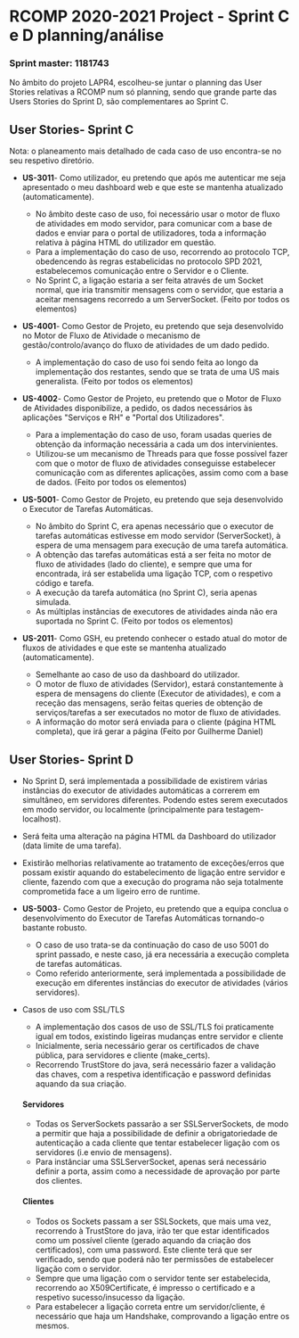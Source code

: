 RCOMP 2020-2021 Project - Sprint C e D planning/análise
===========================================
### Sprint master: 1181743 ###

No âmbito do projeto LAPR4, escolheu-se juntar o planning das User Stories relativas a RCOMP num só planning, sendo que grande parte das Users Stories do Sprint D, são complementares ao Sprint C.

## User Stories- Sprint C

Nota: o planeamento mais detalhado de cada caso de uso encontra-se no seu respetivo diretório.

* **US-3011**- Como utilizador, eu pretendo que após me autenticar me seja apresentado o meu dashboard web e que este se mantenha atualizado (automaticamente).
  * No âmbito deste caso de uso, foi necessário usar o motor de fluxo de atividades em modo servidor, para comunicar com a base de dados e enviar para o portal de utilizadores, toda a informação relativa à página HTML do utilizador em questão. 
  * Para a implementação do caso de uso, recorrendo ao protocolo TCP, obedencendo às regras estabelicidas no protocolo SPD 2021, estabelecemos comunicação entre o Servidor e o Cliente. 
  * No Sprint C, a ligação estaria a ser feita através de um Socket normal, que iria transmitir mensagens com o servidor, que estaria a aceitar mensagens recorredo a um ServerSocket.
  (Feito por todos os elementos)


* **US-4001**- Como Gestor de Projeto, eu pretendo que seja desenvolvido no Motor de Fluxo de Atividade o mecanismo de gestão/controlo/avanço do fluxo de atividades de um dado pedido.
  * A implementação do caso de uso foi sendo feita ao longo da implementação dos restantes, sendo que se trata de uma US mais generalista.
  (Feito por todos os elementos)

* **US-4002**- Como Gestor de Projeto, eu pretendo que o Motor de Fluxo de Atividades disponibilize, a pedido, os dados necessários às aplicações "Serviços e RH" e "Portal dos Utilizadores".
  * Para a implementação do caso de uso, foram usadas queries de obtenção da informação necessária a cada um dos intervinientes. 
  * Utilizou-se um mecanismo de Threads para que fosse possível fazer com que o motor de fluxo de atividades conseguisse estabelecer comunicação com as diferentes aplicações, assim como com a base de dados. 
  (Feito por todos os elementos)

* **US-5001**- Como Gestor de Projeto, eu pretendo que seja desenvolvido o Executor de Tarefas Automáticas.
  * No âmbito do Sprint C, era apenas necessário que o executor de tarefas automáticas estivesse em modo servidor (ServerSocket), à espera de uma mensagem para execução de uma tarefa automática. 
  * A obtenção das tarefas automáticas está a ser feita no motor de fluxo de atividades (lado do cliente), e sempre que uma for encontrada, irá ser estabelida uma ligação TCP, com o respetivo código e tarefa.
  * A execução da tarefa automática (no Sprint C), seria apenas simulada.
  * As múltiplas instâncias de executores de atividades ainda não era suportada no Sprint C.
  (Feito por todos os elementos)

* **US-2011**- Como GSH, eu pretendo conhecer o estado atual do motor de fluxos de atividades e que este se mantenha atualizado (automaticamente).
  * Semelhante ao caso de uso da dashboard do utilizador.
  * O motor de fluxo de atividades (Servidor), estará constantemente à espera de mensagens do cliente (Executor de atividades), e com a receção das mensagens, serão feitas queries de obtenção de serviços/tarefas a ser executados no motor de fluxo de atividades.
  * A informação do motor será enviada para o cliente (página HTML completa), que irá gerar a página
  (Feito por Guilherme Daniel)


## User Stories- Sprint D
* No Sprint D, será implementada a possibilidade de existirem várias instâncias do executor de atividades automáticas a correrem em simultâneo, em servidores diferentes. Podendo estes serem executados em modo servidor, ou localmente (principalmente para testagem- localhost).

* Será feita uma alteração na página HTML da Dashboard do utilizador (data limite de uma tarefa).

* Existirão melhorias relativamente ao tratamento de exceções/erros que possam existir aquando do estabelecimento de ligação entre servidor e cliente, fazendo com que a execução do programa não seja totalmente comprometida face a um ligeiro erro de runtime.
  

* **US-5003**- Como Gestor de Projeto, eu pretendo que a equipa conclua o desenvolvimento do Executor de Tarefas Automáticas tornando-o bastante robusto.
  * O caso de uso trata-se da continuação do caso de uso 5001 do sprint passado, e neste caso, já era necessária a execução completa de tarefas automáticas. 
  * Como referido anteriormente, será implementada a possibilidade de execução em diferentes instâncias do executor de atividades (vários servidores).
  
* Casos de uso com SSL/TLS
  * A implementação dos casos de uso de SSL/TLS foi praticamente igual em todos, existindo ligeiras mudanças entre servidor e cliente
  * Inicialmente, seria necessário gerar os certificados de chave pública, para servidores e cliente (make_certs).
  * Recorrendo TrustStore do java, será necessário fazer a validação das chaves, com a respetiva identificação e password definidas aquando da sua criação.
   #### Servidores
  * Todas os ServerSockets passarão a ser SSLServerSockets, de modo a permitir que haja a possibilidade de definir a obrigatoriedade de autenticação a cada cliente que tentar estabelecer ligação com os servidores (i.e envio de mensagens).
  * Para instânciar uma SSLServerSocket, apenas será necessário definir a porta, assim como a necessidade de aprovação por parte dos clientes. 

  #### Clientes
  * Todos os Sockets passam a ser SSLSockets, que mais uma vez, recorrendo à TrustStore do java, irão ter que estar identificados como um possível cliente (gerado aquando da criação dos certificados), com uma password. Este cliente terá que ser verificado, sendo que poderá não ter permissões de estabelecer ligação com o servidor. 
  * Sempre que uma ligação com o servidor tente ser estabelecida, recorrendo ao X509Certificate, é impresso o certificado e a respetivo sucesso/insucesso da ligação.
  * Para estabelecer a ligação correta entre um servidor/cliente, é necessário que haja um Handshake, comprovando a ligação entre os mesmos.  


  




